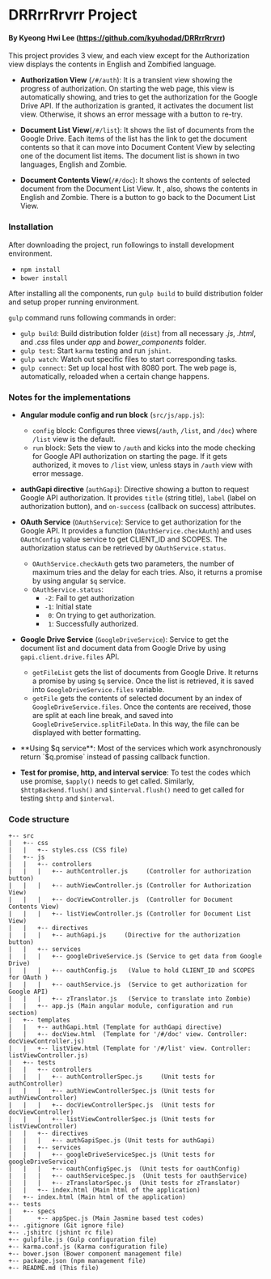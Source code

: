 # DRRrrRrvrr Project
#### By Kyeong Hwi Lee (https://github.com/kyuhodad/DRRrrRrvrr)

This project provides 3 view, and each view except for the Authorization view displays the contents in English and Zombified language.

  - **Authorization View** (`/#/auth`): It is a transient view showing the progress of authorization. On starting the web page, this view is automatically showing, and tries to get the authorization for the Google Drive API. If the authorization is granted, it activates the document list view. Otherwise, it shows an error message with a button to re-try.

  - **Document List View**(`/#/list`): It shows the list of documents from the Google Drive. Each items of the list has the link to get the document contents so that it can move into Document Content View by selecting one of the document list items. The document list is shown in two languages, English and Zombie.

  - **Document Contents View**(`/#/doc`): It shows the contents of selected document from the Document List View. It , also, shows the contents in English and Zombie. There is a button to go back to the Document List View.

### Installation
After downloading the project, run followings to install development environment.

  - `npm install`
  - `bower install`

After installing all the components, run `gulp build` to build distribution folder and setup proper running environment.

`gulp` command runs following commands in order:

  - `gulp build`: Build distribution folder (`dist`) from all necessary  *.js*, *.html*, and *.css* files under *app* and *bower_components* folder.
  - `gulp test`: Start `karma` testing and run `jshint`.
  - `gulp watch`: Watch out specific files to start corresponding tasks.
  - `gulp connect`: Set up local host with 8080 port. The web page is, automatically, reloaded when a certain change happens.

### Notes for the implementations
- **Angular module config and run block** (`src/js/app.js`):
  - `config` block: Configures three views(`/auth`, `/list`, and `/doc`) where `/list` view is the default.
  - `run` block: Sets the view to `/auth` and kicks into the mode checking for Google API authorization on starting the page. If it gets authorized, it moves to `/list` view, unless stays in `/auth` view with error message.


- **authGapi directive** (`authGapi`): Directive showing a button to request Google API authorization. It provides `title` (string title), `label` (label on authorization button), and `on-success` (callback on success) attributes.

- **OAuth Service** (`OAuthService`): Service to get authorization for the Google API. It provides a function (`OAuthService.checkAuth`) and uses `OAuthConfig` value service to get CLIENT_ID and SCOPES. The authorization status can be retrieved by `OAuthService.status`.
  - `OAuthService.checkAuth` gets two parameters, the number of maximum tries and the delay for each tries. Also, it returns a promise by using angular `$q` service.
  - `OAuthService.status`:
    - `-2`: Fail to get authorization
    - `-1`: Initial state
    - ` 0`: On trying to get authorization.
    - ` 1`: Successfully authorized.


- **Google Drive Service** (`GoogleDriveService`): Service to get the document list and document data from Google Drive by using `gapi.client.drive.files` API.
  - `getFileList` gets the list of documents from Google Drive. It returns a promise by using `$q` service. Once the list is retrieved, it is saved into `GoogleDriveService.files` variable.
  - `getFile` gets the contents of selected document by an index of `GoogleDriveService.files`. Once the contents are received, those are split at each line break, and saved into `GoogleDriveService.splitFileData`. In this way, the file can be displayed with better formatting.

- **Using $q service**: Most of the services which work asynchronously return `$q.promise` instead of passing callback function.

- **Test for promise, http, and interval service**: To test the codes which use promise, `$apply()` needs to get called. Similarly, `$httpBackend.flush()` and `$interval.flush()` need to get called for testing `$http` and `$interval`.

### Code structure
```
+-- src
|   +-- css
|   |   +-- styles.css (CSS file)
|   +-- js
|   |   +-- controllers
|   |   |   +-- authController.js     (Controller for authorization button)
|   |   |   +-- authViewController.js (Controller for Authorization View)
|   |   |   +-- docViewController.js  (Controller for Document Contents View)
|   |   |   +-- listViewController.js (Controller for Document List View)
|   |   +-- directives
|   |   |   +-- authGapi.js     (Directive for the authorization button)
|   |   +-- services
|   |   |   +-- googleDriveService.js (Service to get data from Google Drive)
|   |   |   +-- oauthConfig.js   (Value to hold CLIENT_ID and SCOPES for OAuth )
|   |   |   +-- oauthService.js  (Service to get authorization for Google API)
|   |   |   +-- zTranslator.js   (Service to translate into Zombie)
|   |   +-- app.js (Main angular module, configuration and run section)
|   +-- templates
|   |   +-- authGapi.html (Template for authGapi directive)
|   |   +-- docView.html  (Template for '/#/doc' view. Controller: docViewController.js)
|   |   +-- listView.html (Template for '/#/list' view. Controller: listViewController.js)
|   +-- tests
|   |   +-- controllers
|   |   |   +-- authControllerSpec.js     (Unit tests for authController)
|   |   |   +-- authViewControllerSpec.js (Unit tests for authViewController)
|   |   |   +-- docViewControllerSpec.js  (Unit tests for docViewController)
|   |   |   +-- listViewControllerSpec.js (Unit tests for listViewController)
|   |   +-- directives
|   |   |   +-- authGapiSpec.js (Unit tests for authGapi)
|   |   +-- services
|   |   |   +-- googleDriveServiceSpec.js (Unit tests for googleDriveService)
|   |   |   +-- oauthConfigSpec.js  (Unit tests for oauthConfig)
|   |   |   +-- oauthServiceSpec.js  (Unit tests for oauthService)
|   |   |   +-- zTranslatorSpec.js  (Unit tests for zTranslator)
|   |   +-- index.html (Main html of the application)
|   +-- index.html (Main html of the application)
+-- tests
|   +-- specs
|       +-- appSpec.js (Main Jasmine based test codes)
+-- .gitignore (Git ignore file)
+-- .jshitrc (jshint rc file)
+-- gulpfile.js (Gulp configuration file)
+-- karma.conf.js (Karma configuration file)
+-- bower.json (Bower component management file)
+-- package.json (npm management file)
+-- README.md (This file)
```
